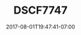 ---
title: DSCF7747
date: 2017-08-01T19:47:41-07:00
draft: false
location: Cave Junction, OR
img_url: https://d17enza3bfujl8.cloudfront.net/DSCF7747.jpg
original_fn: ""
tags:
- Cave Junction, OR
- landscapes

---